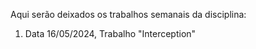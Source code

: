 Aqui serão deixados os trabalhos semanais da disciplina:

1. Data 16/05/2024, Trabalho "Interception"

